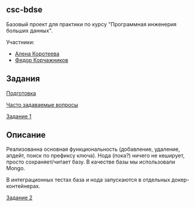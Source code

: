 ## csc-bdse
Базовый проект для практики по курсу "Программная инженерия больших данных".

Участники:  
  * [Алена Коротеева](https://github.com/pavlin256)
  * [Федор Корчажников](https://github.com/butnotstupid)

## Задания
[Подготовка](INSTALL.md)

[Часто задаваемые вопросы](FAQ.md)

[Задание 1](TASK1.md)

## Описание
Реализованна основная функциональность (добавление, удаление, апдейт, поиск по префиксу ключа). 
Нода (пока?) ничего не кеширует, просто сохраняет/читает базу. В качестве базы мы использовали Mongo.

В интеграционных тестах база и нода запускаются в отдельных докер-контейнерах.

[Задание 2](TASK2.md)